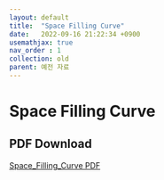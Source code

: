 ```yaml
---
layout: default
title:  "Space Filling Curve"
date:   2022-09-16 21:22:34 +0900
usemathjax: true
nav_order : 1
collection: old
parent: 예전 자료
---
```

# Space Filling Curve

## PDF Download
<a target='_blank' href='../old_download/Space_Filling_Curve.pdf'>Space_Filling_Curve PDF</a>